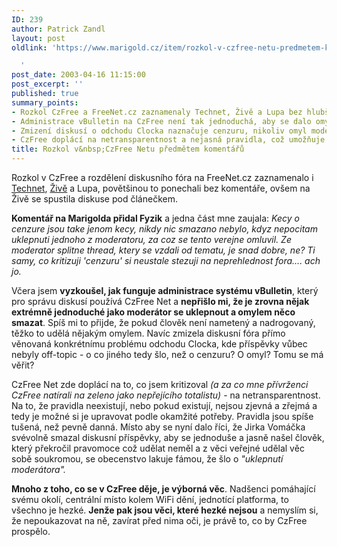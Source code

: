 ```yaml
---
ID: 239
author: Patrick Zandl
layout: post
oldlink: 'https://www.marigold.cz/item/rozkol-v-czfree-netu-predmetem-komentaru

  '
post_date: 2003-04-16 11:15:00
post_excerpt: ''
published: true
summary_points:
- Rozkol CzFree a FreeNet.cz zaznamenaly Technet, Živě a Lupa bez hlubšího komentáře.
- Administrace vBulletin na CzFree není tak jednoduchá, aby se dalo omylem mazat.
- Zmizení diskusí o odchodu Clocka naznačuje cenzuru, nikoliv omyl moderátora.
- CzFree doplácí na netransparentnost a nejasná pravidla, což umožňuje svévoli.
title: Rozkol v&nbsp;CzFree Netu předmětem komentářů
---
```


Rozkol v CzFree a rozdělení diskusního fóra na FreeNet.cz zaznamenalo i <A href="http://www.technet.cz/zprava.html?zprava=22333" target=_blank>Technet</A>, <A href="http://www.zive.cz/h/Bleskovky/AR.asp?ARI=110352&amp;CAI=2097&amp;HID=19" target=_blank>Živě</A> a Lupa, povětšinou to ponechali bez komentáře, ovšem na Živě se spustila diskuse pod článečkem. 
<p>
<STRONG>Komentář na Marigolda přidal Fyzik</STRONG> a jedna část mne zaujala: <I>Kecy o cenzure jsou take jenom kecy, nikdy nic smazano nebylo, kdyz nepocitam uklepnuti jednoho z moderatoru, za coz se tento verejne omluvil. Ze moderator splitne thread, ktery se vzdali od tematu, je snad dobre, ne? Ti samy, co kritizuji 'cenzuru' si neustale stezuji na neprehlednost fora.... ach jo. </I>
<p>
Včera jsem <STRONG>vyzkoušel, jak funguje administrace systému vBulletin</STRONG>, který pro správu diskusí používá CzFree Net a <STRONG>nepřišlo mi, že je zrovna nějak extrémně jednoduché jako moderátor se uklepnout a omylem něco smazat</STRONG>. Spíš mi to přijde, že pokud člověk není nametený a nadrogovaný, těžko to udělá nějakým omylem. Navíc zmizela diskusní fóra přímo věnovaná konkrétnímu problému odchodu Clocka, kde příspěvky vůbec nebyly off-topic - o co jiného tedy šlo, než o cenzuru? O omyl? Tomu se má věřit?
<p>
CzFree Net zde doplácí na to, co jsem kritizoval <EM>(a za co mne přívrženci CzFree natírali na zeleno jako nepřejícího totalistu)</EM> - na netransparentnost. Na to, že pravidla neexistují, nebo pokud existují, nejsou zjevná a zřejmá a tedy je možné si je upravovat podle okamžité potřeby. Pravidla jsou spíše tušená, než pevně danná. Místo aby se nyní dalo říci, že Jirka Vomáčka svévolně smazal diskusní příspěvky, aby se jednoduše a jasně našel člověk, který překročil pravomoce což udělat neměl a z věci veřejné udělal věc sobě soukromou, se obecenstvo lakuje fámou, že šlo o <EM>"uklepnutí moderátora".</EM> 
<p>
<STRONG>Mnoho z toho, co se v CzFree děje, je výborná věc</STRONG>. Nadšenci pomáhající svému okolí, centrální místo kolem WiFi dění, jednotící platforma, to všechno je hezké. <STRONG>Jenže pak jsou věci, které hezké nejsou</STRONG> a nemyslím si, že nepoukazovat na ně, zavírat před nima oči, je právě to, co by CzFree prospělo. </p>